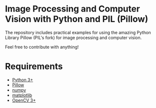 # Image Processing and Computer Vision with Python and PIL (Pillow)

The repository includes practical examples for using the amazing Python Library Pillow (PIL's fork) for image processing and computer vision.

Feel free to contribute with anything!

# Requirements

- [Python 3+](https://www.python.org)
- [Pillow](https://pillow.readthedocs.org)
- [numpy](http://www.numpy.org)
- [matplotlib](http://matplotlib.org)
- [OpenCV 3+](https://opencv.org)

